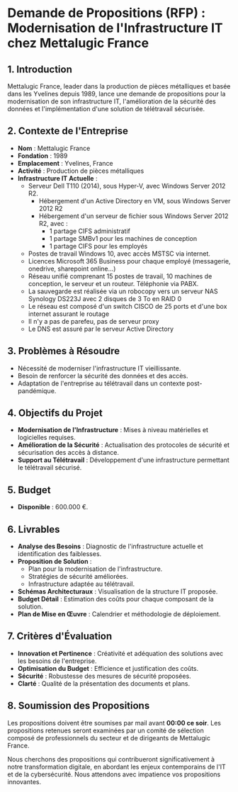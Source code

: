 
# Demande de Propositions (RFP) : Modernisation de l'Infrastructure IT chez Mettalugic France

## 1. Introduction

Mettalugic France, leader dans la production de pièces métalliques et basée dans les Yvelines depuis 1989, lance une demande de propositions pour la modernisation de son infrastructure IT, l'amélioration de la sécurité des données et l'implémentation d'une solution de télétravail sécurisée.

## 2. Contexte de l'Entreprise

- **Nom** : Mettalugic France
- **Fondation** : 1989
- **Emplacement** : Yvelines, France
- **Activité** : Production de pièces métalliques
- **Infrastructure IT Actuelle** :
  - Serveur Dell T110 (2014), sous Hyper-V, avec Windows Server 2012 R2.
     - Hébergement d'un Active Directory en VM, sous Windows Server 2012 R2
     - Hébergement d'un serveur de fichier sous Windows Server 2012 R2, avec :
       - 1 partage CIFS administratif
       - 1 partage SMBv1 pour les machines de conception
       - 1 partage CIFS pour les employés
  - Postes de travail Windows 10, avec accès MSTSC via internet.
  - Licences Microsoft 365 Business pour chaque employé (messagerie, onedrive, sharepoint online...)
  - Réseau unifié comprenant 15 postes de travail, 10 machines de conception, le serveur et un routeur. Téléphonie via PABX.
  - La sauvegarde est réalisée via un robocopy vers un serveur NAS Synology DS223J avec 2 disques de 3 To en RAID 0
  - Le réseau est composé d'un switch CISCO de 25 ports et d'une box internet assurant le routage
  - Il n'y a pas de parefeu, pas de serveur proxy
  - Le DNS est assuré par le serveur Active Directory

## 3. Problèmes à Résoudre

- Nécessité de moderniser l'infrastructure IT vieillissante.
- Besoin de renforcer la sécurité des données et des accès.
- Adaptation de l'entreprise au télétravail dans un contexte post-pandémique.

## 4. Objectifs du Projet

- **Modernisation de l'Infrastructure** : Mises à niveau matérielles et logicielles requises.
- **Amélioration de la Sécurité** : Actualisation des protocoles de sécurité et sécurisation des accès à distance.
- **Support au Télétravail** : Développement d'une infrastructure permettant le télétravail sécurisé.

## 5. Budget

- **Disponible** : 600.000 €.

## 6. Livrables

- **Analyse des Besoins** : Diagnostic de l'infrastructure actuelle et identification des faiblesses.
- **Proposition de Solution** :
  - Plan pour la modernisation de l'infrastructure.
  - Stratégies de sécurité améliorées.
  - Infrastructure adaptée au télétravail.
- **Schémas Architecturaux** : Visualisation de la structure IT proposée.
- **Budget Détail** : Estimation des coûts pour chaque composant de la solution.
- **Plan de Mise en Œuvre** : Calendrier et méthodologie de déploiement.

## 7. Critères d'Évaluation

- **Innovation et Pertinence** : Créativité et adéquation des solutions avec les besoins de l'entreprise.
- **Optimisation du Budget** : Efficience et justification des coûts.
- **Sécurité** : Robustesse des mesures de sécurité proposées.
- **Clarté** : Qualité de la présentation des documents et plans.

## 8. Soumission des Propositions

Les propositions doivent être soumises par mail avant **00:00 ce soir**. Les propositions retenues seront examinées par un comité de sélection composé de professionnels du secteur et de dirigeants de Mettalugic France.

Nous cherchons des propositions qui contribueront significativement à notre transformation digitale, en abordant les enjeux contemporains de l'IT et de la cybersécurité. Nous attendons avec impatience vos propositions innovantes.
